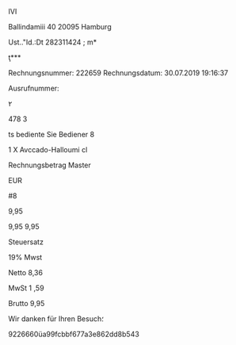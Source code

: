 IVI

Ballindamiii 40
20095 Hamburg

Ust.."Id.:Dt 282311424
;  m*

ţ***

Rechnungsnummer:  222659
Rechnungsdatum:  30.07.2019  19:16:37

Ausrufnummer:

٢

478
3

ts  bediente  Sie  Bediener  8

1  X  Avccado-Halloumi  cl

Rechnungsbetrag
Master

EUR

#8

9,95

9,95
9,95

Steuersatz

19%  Mwst

Netto
8,36

MwSt
1 ,59

Brutto
9,95

Wir  danken  für  Ihren  Besuch؛

9226660üa99fcbbf677a3e862dd8b543


